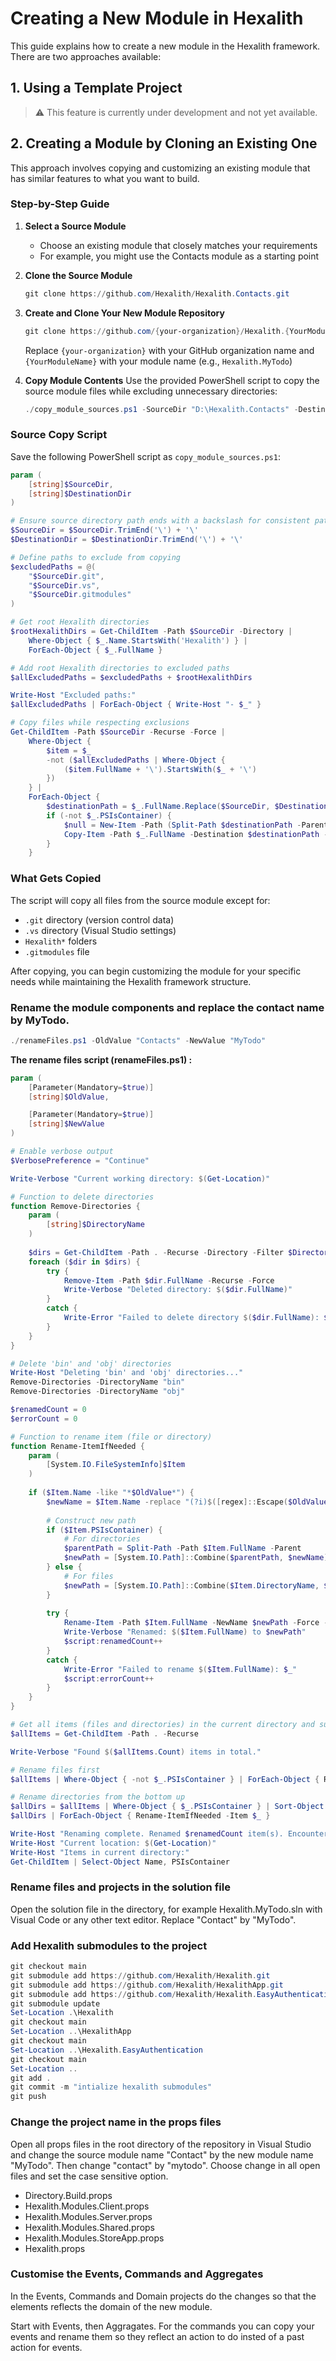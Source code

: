# Creating a New Module in Hexalith

This guide explains how to create a new module in the Hexalith framework. There are two approaches available:

## 1. Using a Template Project

> ⚠️ This feature is currently under development and not yet available.

## 2. Creating a Module by Cloning an Existing One

This approach involves copying and customizing an existing module that has similar features to what you want to build.

### Step-by-Step Guide

1. **Select a Source Module**
   - Choose an existing module that closely matches your requirements
   - For example, you might use the Contacts module as a starting point

2. **Clone the Source Module**

   ```powershell
   git clone https://github.com/Hexalith/Hexalith.Contacts.git
   ```

3. **Create and Clone Your New Module Repository**

   ```powershell
   git clone https://github.com/{your-organization}/Hexalith.{YourModuleName}.git
   ```

   Replace `{your-organization}` with your GitHub organization name and `{YourModuleName}` with your module name (e.g., `Hexalith.MyTodo`)

4. **Copy Module Contents**
   Use the provided PowerShell script to copy the source module files while excluding unnecessary directories:

   ```powershell
   ./copy_module_sources.ps1 -SourceDir "D:\Hexalith.Contacts" -DestinationDir "D:\Hexalith.{YourModuleName}"
   ```

### Source Copy Script

Save the following PowerShell script as `copy_module_sources.ps1`:

```powershell
param (
    [string]$SourceDir,
    [string]$DestinationDir
)

# Ensure source directory path ends with a backslash for consistent path handling
$SourceDir = $SourceDir.TrimEnd('\') + '\'
$DestinationDir = $DestinationDir.TrimEnd('\') + '\'

# Define paths to exclude from copying
$excludedPaths = @(
    "$SourceDir.git",
    "$SourceDir.vs",
    "$SourceDir.gitmodules"
)

# Get root Hexalith directories
$rootHexalithDirs = Get-ChildItem -Path $SourceDir -Directory | 
    Where-Object { $_.Name.StartsWith('Hexalith') } |
    ForEach-Object { $_.FullName }

# Add root Hexalith directories to excluded paths
$allExcludedPaths = $excludedPaths + $rootHexalithDirs

Write-Host "Excluded paths:"
$allExcludedPaths | ForEach-Object { Write-Host "- $_" }

# Copy files while respecting exclusions
Get-ChildItem -Path $SourceDir -Recurse -Force |
    Where-Object { 
        $item = $_
        -not ($allExcludedPaths | Where-Object { 
            ($item.FullName + '\').StartsWith($_ + '\')
        })
    } |
    ForEach-Object {
        $destinationPath = $_.FullName.Replace($SourceDir, $DestinationDir)
        if (-not $_.PSIsContainer) {
            $null = New-Item -Path (Split-Path $destinationPath -Parent) -ItemType Directory -Force
            Copy-Item -Path $_.FullName -Destination $destinationPath -Force
        }
    }
```

### What Gets Copied

The script will copy all files from the source module except for:

- `.git` directory (version control data)
- `.vs` directory (Visual Studio settings)
- `Hexalith*` folders
- `.gitmodules` file

After copying, you can begin customizing the module for your specific needs while maintaining the Hexalith framework structure.

### Rename the module components and replace the contact name by MyTodo.

   ```powershell
   ./renameFiles.ps1 -OldValue "Contacts" -NewValue "MyTodo"
   ```

**The rename files script (renameFiles.ps1) :**

```powershell
param (
    [Parameter(Mandatory=$true)]
    [string]$OldValue,

    [Parameter(Mandatory=$true)]
    [string]$NewValue
)

# Enable verbose output
$VerbosePreference = "Continue"

Write-Verbose "Current working directory: $(Get-Location)"

# Function to delete directories
function Remove-Directories {
    param (
        [string]$DirectoryName
    )
    
    $dirs = Get-ChildItem -Path . -Recurse -Directory -Filter $DirectoryName
    foreach ($dir in $dirs) {
        try {
            Remove-Item -Path $dir.FullName -Recurse -Force
            Write-Verbose "Deleted directory: $($dir.FullName)"
        }
        catch {
            Write-Error "Failed to delete directory $($dir.FullName): $_"
        }
    }
}

# Delete 'bin' and 'obj' directories
Write-Host "Deleting 'bin' and 'obj' directories..."
Remove-Directories -DirectoryName "bin"
Remove-Directories -DirectoryName "obj"

$renamedCount = 0
$errorCount = 0

# Function to rename item (file or directory)
function Rename-ItemIfNeeded {
    param (
        [System.IO.FileSystemInfo]$Item
    )
    
    if ($Item.Name -like "*$OldValue*") {
        $newName = $Item.Name -replace "(?i)$([regex]::Escape($OldValue))", $NewValue
        
        # Construct new path
        if ($Item.PSIsContainer) {
            # For directories
            $parentPath = Split-Path -Path $Item.FullName -Parent
            $newPath = [System.IO.Path]::Combine($parentPath, $newName)
        } else {
            # For files
            $newPath = [System.IO.Path]::Combine($Item.DirectoryName, $newName)
        }
        
        try {
            Rename-Item -Path $Item.FullName -NewName $newPath -Force -ErrorAction Stop
            Write-Verbose "Renamed: $($Item.FullName) to $newPath"
            $script:renamedCount++
        }
        catch {
            Write-Error "Failed to rename $($Item.FullName): $_"
            $script:errorCount++
        }
    }
}

# Get all items (files and directories) in the current directory and subdirectories
$allItems = Get-ChildItem -Path . -Recurse

Write-Verbose "Found $($allItems.Count) items in total."

# Rename files first
$allItems | Where-Object { -not $_.PSIsContainer } | ForEach-Object { Rename-ItemIfNeeded -Item $_ }

# Rename directories from the bottom up
$allDirs = $allItems | Where-Object { $_.PSIsContainer } | Sort-Object -Property FullName -Descending
$allDirs | ForEach-Object { Rename-ItemIfNeeded -Item $_ }

Write-Host "Renaming complete. Renamed $renamedCount item(s). Encountered $errorCount error(s)."
Write-Host "Current location: $(Get-Location)"
Write-Host "Items in current directory:"
Get-ChildItem | Select-Object Name, PSIsContainer
```

### Rename files and projects in the solution file

Open the solution file in the directory, for example Hexalith.MyTodo.sln with Visual Code or any other text editor. Replace "Contact" by "MyTodo".

### Add Hexalith submodules to the project

```powershell
git checkout main
git submodule add https://github.com/Hexalith/Hexalith.git
git submodule add https://github.com/Hexalith/HexalithApp.git
git submodule add https://github.com/Hexalith/Hexalith.EasyAuthentication.git
git submodule update
Set-Location .\Hexalith
git checkout main
Set-Location ..\HexalithApp
git checkout main
Set-Location ..\Hexalith.EasyAuthentication
git checkout main
Set-Location ..
git add .
git commit -m "intialize hexalith submodules"
git push
```


### Change the project name in the props files

Open all props files in the root directory of the repository in Visual Studio and change the source module name "Contact" by the new module name "MyTodo". Then change "contact" by "mytodo". Choose change in all open files and set the case sensitive option.

- Directory.Build.props
- Hexalith.Modules.Client.props
- Hexalith.Modules.Server.props
- Hexalith.Modules.Shared.props
- Hexalith.Modules.StoreApp.props
- Hexalith.props
 

### Customise the Events, Commands and Aggregates

In the Events, Commands and Domain projects do the changes so that the elements reflects the domain of the new module.

Start with Events, then Aggragates. For the commands you can copy your events and rename them so they reflect an action to do insted of a past action for events.




